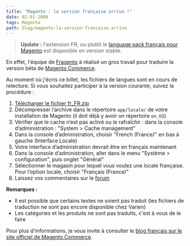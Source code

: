 ```yaml
---
title: "Magento : la version française arrive !"
date: 02-01-2008
tags: Magento
path: blog/magento-la-version-francaise-arrive
---
```

> **Update :** l'extension FR, ou plutôt le [language pack français pour Magento](http://www.magentocommerce.com/extension/414/magento-community-modules--french-france-language-pack) est disponible en version stable.

En effet, l'équipe de [Fragento](http://fragento.org/) à réalisé un gros travail pour traduire la version béta de [Magento Commerce](/tags/magento).
<!-- excerpt -->
Au moment où j'écris ce billet, les fichiers de langues sont en cours de relecture. Si vous souhaitez participer à la version courante, suivez la procédure :

1. [Télécharger le fichier fr_FR.zip](http://www.magentocommerce.com/?ACT=25&fid=24&aid=398_uCqm2xkntLWb5FQK6woN&board_id=1)
2. Décompresser l’archive dans le répertoire `app/locale/` de votre installation de Magento (il doit déjà y avoir un répertoire `en_US`)
3. Vérifier que le cache n’est pas activé ou le rafraîchir : dans la console d’administration : "System > Cache management"
4. Dans la console d’administration, choisir "French (France)" en bas à gauche (Interface Locale)
5. Votre interface d’administration devrait être en français maintenant
6. Dans la console d’administration, aller dans le menu "Système > configuration", puis onglet "Général"
7. Sélectionner le magasin pour lequel vous voulez une locale française. Pour l’option locale, choisir "Français (France)"
8. Laissez vos commentaires sur le [forum](http://www.magentocommerce.com/boards/viewthread/2200/)

**Remarques :**

* Il est possible que certains textes ne soient pas traduit (les fichiers de traduction ne sont pas encore disponible chez Varien)
* Les catégories et les produits ne sont pas traduits, c'est à vous de le faire

Pour plus d'informations, je vous invite à consulter le [blog français sur le site officiel de Magento Commerce](http://www.magentocommerce.com/fr/comments/traduction-et-installation-de-magento-en-francais-on-y-arrive).
